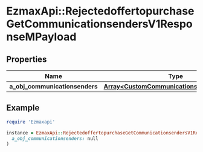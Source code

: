 # EzmaxApi::RejectedoffertopurchaseGetCommunicationsendersV1ResponseMPayload

## Properties

| Name | Type | Description | Notes |
| ---- | ---- | ----------- | ----- |
| **a_obj_communicationsenders** | [**Array&lt;CustomCommunicationsenderResponse&gt;**](CustomCommunicationsenderResponse.md) |  |  |

## Example

```ruby
require 'Ezmaxapi'

instance = EzmaxApi::RejectedoffertopurchaseGetCommunicationsendersV1ResponseMPayload.new(
  a_obj_communicationsenders: null
)
```

